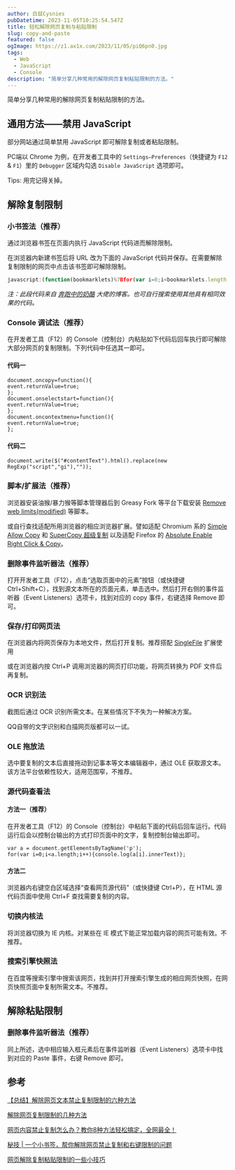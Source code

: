 ```yaml
---
author: 白鼠Cysnies
pubDatetime: 2023-11-05T10:25:54.547Z
title: 轻松解除网页复制与粘贴限制
slug: copy-and-paste
featured: false
ogImage: https://z1.ax1x.com/2023/11/05/piQ6pn0.jpg
tags:
  - Web
  - JavaScript
  - Console
description: "简单分享几种常用的解除网页复制粘贴限制的方法。"
---
```


简单分享几种常用的解除网页复制粘贴限制的方法。

## 通用方法——禁用 JavaScript

部分网站通过简单禁用 JavaScript 即可解除复制或者粘贴限制。

PC端以 Chrome 为例，在开发者工具中的 `Settings—Preferences`（快捷键为 `F12 `& `F1`）里的 `Debugger` 区域内勾选 `Disable JavaScript` 选项即可。

Tips: 用完记得关掉。

## 解除复制限制

### 小书签法（推荐）

通过浏览器书签在页面内执行 JavaScript 代码进而解除限制。

在浏览器内新建书签后将 URL 改为下面的 JavaScript 代码并保存。在需要解除复制限制的网页中点击该书签即可解除限制。

```javascript
javascript:(function(bookmarklets)%7Bfor(var i=0;i<bookmarklets.length;i++)%7Bvar code=bookmarklets%5Bi%5D.url;if(code.indexOf("javascript:")!=-1)%7Bcode=code.replace("javascript:","");eval(code)%7Delse%7Bcode=code.replace(/%5Es+%7Cs+$/g,"");if(code.length>0)%7Bwindow.open(code)%7D%7D%7D%7D)(%5B%7Btitle:"破除右键菜单限制",url:"javascript:function applyWin(a)%7Bif(typeof a.__nnANTImm__===%5Cx22undefined%5Cx22)%7Ba.__nnANTImm__=%7B%7D;a.__nnANTImm__.evts=%5B%5Cx22mousedown%5Cx22,%5Cx22mousemove%5Cx22,%5Cx22copy%5Cx22,%5Cx22contextmenu%5Cx22%5D;a.__nnANTImm__.initANTI=function()%7Ba.__nnantiflag__=true;a.__nnANTImm__.evts.forEach(function(c,b,d)%7Ba.addEventListener(c,this.fnANTI,true)%7D,a.__nnANTImm__)%7D;a.__nnANTImm__.clearANTI=function()%7Bdelete a.__nnantiflag__;a.__nnANTImm__.evts.forEach(function(c,b,d)%7Ba.removeEventListener(c,this.fnANTI,true)%7D,a.__nnANTImm__);delete a.__nnANTImm__%7D;a.__nnANTImm__.fnANTI=function(b)%7Bb.stopPropagation();return true%7D;a.addEventListener(%5Cx22unload%5Cx22,function(b)%7Ba.removeEventListener(%5Cx22unload%5Cx22,arguments.callee,false);if(a.__nnantiflag__===true)%7Ba.__nnANTImm__.clearANTI()%7D%7D,false)%7Da.__nnantiflag__===true?a.__nnANTImm__.clearANTI():a.__nnANTImm__.initANTI()%7DapplyWin(top);var fs=top.document.querySelectorAll(%5Cx22frame, iframe%5Cx22);for(var i=0,len=fs.length;i<len;i++)%7Bvar win=fs%5Bi%5D.contentWindow;try%7Bwin.document%7Dcatch(ex)%7Bcontinue%7DapplyWin(fs%5Bi%5D.contentWindow)%7D;void 0;"%7D,%7Btitle:"破除选择复制限制",url:"javascript:(function()%7Bvar doc=document;var bd=doc.body;bd.onselectstart=bd.oncopy=bd.onpaste=bd.onkeydown=bd.oncontextmenu=bd.onmousemove=bd.onselectstart=bd.ondragstart=doc.onselectstart=doc.oncopy=doc.onpaste=doc.onkeydown=doc.oncontextmenu=null;doc.onselectstart=doc.oncontextmenu=doc.onmousedown=doc.onkeydown=function ()%7Breturn true;%7D;with(document.wrappedJSObject%7C%7Cdocument)%7Bonmouseup=null;onmousedown=null;oncontextmenu=null;%7Dvar arAllElements=document.getElementsByTagName(%5Cx27*%5Cx27);for(var i=arAllElements.length-1;i>=0;i--)%7Bvar elmOne=arAllElements;with(elmOne.wrappedJSObject%7C%7CelmOne)%7Bonmouseup=null;onmousedown=null;%7D%7Dvar head=document.getElementsByTagName(%5Cx27head%5Cx27)%5B0%5D;if(head)%7Bvar style=document.createElement(%5Cx27style%5Cx27);style.type=%5Cx27text/css%5Cx27;style.innerHTML=%5Cx22html,*%7B-moz-user-select:auto!important;%7D%5Cx22;head.appendChild(style);%7Dvoid(0);%7D)();"%7D%5D)
```

*注：此段代码来自 [奔跑中的奶酪](https://www.runningcheese.com/) 大佬的博客。也可自行搜索使用其他具有相同效果的代码。*

### Console 调试法（推荐）

在开发者工具（F12）的 Console（控制台）内粘贴如下代码后回车执行即可解除大部分网页的复制限制。下列代码中任选其一即可。

#### 代码一

```
document.oncopy=function(){
event.returnValue=true;
};
document.onselectstart=function(){
event.returnValue=true;
};
document.oncontextmenu=function(){
event.returnValue=true;
}; 
```

#### 代码二

```
document.write($("#contentText").html().replace(new RegExp("script","gi"),""));
```

### 脚本/扩展法（推荐）

浏览器安装油猴/暴力猴等脚本管理器后到 Greasy Fork 等平台下载安装 [Remove web limits(modified)](https://greasyfork.org/en/scripts/28497-%E7%BD%91%E9%A1%B5%E9%99%90%E5%88%B6%E8%A7%A3%E9%99%A4-%E6%94%B9) 等脚本。

或自行查找适配所用浏览器的相应浏览器扩展。譬如适配 Chromium 系的 [Simple Allow Copy](https://microsoftedge.microsoft.com/addons/detail/simple-allow-copy/kgbbdjcmpohcaenffbhklfclogghhodm?url=hot.copypasteads.com%2Fgirls) 和 [SuperCopy 超级复制](https://microsoftedge.microsoft.com/addons/detail/supercopy-%E8%B6%85%E7%BA%A7%E5%A4%8D%E5%88%B6/knfljblelkpjabapdbcgocjaolkfpklp?hl=zh-CN) 以及适配 Firefox 的 [Absolute Enable Right Click & Copy](https://addons.mozilla.org/zh-CN/firefox/addon/absolute-enable-right-click/)。

### 删除事件监听器法（推荐）

打开开发者工具（F12），点击“选取页面中的元素”按钮（或快捷键 Ctrl+Shift+C），找到源文本所在的页面元素，单击选中。然后打开右侧的事件监听器（Event Listeners）选项卡，找到对应的 copy 事件，右键选择 Remove 即可。

### 保存/打印网页法

在浏览器内将网页保存为本地文件，然后打开复制。推荐搭配 [SingleFile](https://github.com/gildas-lormeau/SingleFile) 扩展使用

或在浏览器内按 Ctrl+P 调用浏览器的网页打印功能，将网页转换为 PDF 文件后再复制。

### OCR 识别法

截图后通过 OCR 识别所需文本。在某些情况下不失为一种解决方案。

QQ自带的文字识别和白描网页版都可以一试。

### OLE 拖放法

选中要复制的文本后直接拖动到记事本等文本编辑器中，通过 OLE 获取源文本。该方法平台依赖性较大，适用范围窄，不推荐。

### 源代码查看法

#### 方法一（推荐）

在开发者工具（F12）的 Console（控制台）中粘贴下面的代码后回车运行。代码运行后会以控制台输出的方式打印页面中的文字，复制控制台输出即可。

```
var a = document.getElementsByTagName('p');
for(var i=0;i<a.length;i++){console.log(a[i].innerText)};
```

#### 方法二

浏览器内右键空白区域选择“查看网页源代码”（或快捷键 Ctrl+P），在 HTML 源代码页面中使用 Ctrl+F 查找需要复制的内容。

### 切换内核法

将浏览器切换为 IE 内核。对某些在 IE 模式下能正常加载内容的网页可能有效。不推荐。

### 搜索引擎快照法

在百度等搜索引擎中搜索该网页，找到并打开搜索引擎生成的相应网页快照，在网页快照页面中复制所需文本。不推荐。

## 解除粘贴限制

### 删除事件监听器法（推荐）

同上所述，选中相应输入框元素后在事件监听器（Event Listeners）选项卡中找到对应的 Paste 事件，右键 Remove 即可。

## 参考

[【总结】解除网页文本禁止复制限制的六种方法](https://www.zhihu.com/tardis/sogou/art/370708102)

[解除网页复制限制的几种方法](https://blog.csdn.net/tonglingtou1875/article/details/111993444)

[网页内容禁止复制怎么办？教你8种方法轻松搞定，全网最全！](https://cloud.tencent.com/developer/news/483965)

[秘技 | 一个小书签，帮你解除网页禁止复制和右键限制的问题](https://zhuanlan.zhihu.com/p/165647416)

[网页解除复制粘贴限制的一些小技巧](https://www.zwn2001.space/posts/%E7%BD%91%E9%A1%B5%E8%A7%A3%E9%99%A4%E5%A4%8D%E5%88%B6%E7%B2%98%E8%B4%B4%E9%99%90%E5%88%B6%E7%9A%84%E4%B8%80%E4%BA%9B%E5%B0%8F%E6%8A%80%E5%B7%A7)